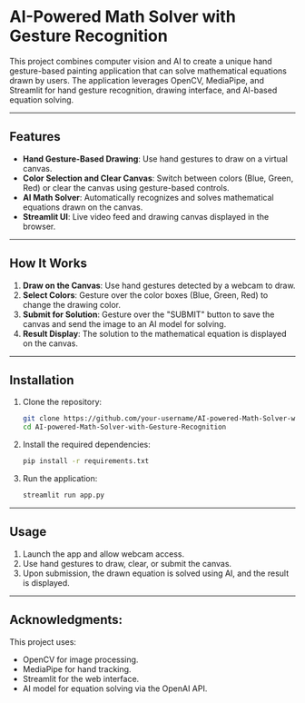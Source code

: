 # AI-Powered Math Solver with Gesture Recognition

This project combines computer vision and AI to create a unique hand gesture-based painting application that can solve mathematical equations drawn by users. The application leverages OpenCV, MediaPipe, and Streamlit for hand gesture recognition, drawing interface, and AI-based equation solving.

---

## Features

- **Hand Gesture-Based Drawing**: Use hand gestures to draw on a virtual canvas.
- **Color Selection and Clear Canvas**: Switch between colors (Blue, Green, Red) or clear the canvas using gesture-based controls.
- **AI Math Solver**: Automatically recognizes and solves mathematical equations drawn on the canvas.
- **Streamlit UI**: Live video feed and drawing canvas displayed in the browser.

---

## How It Works

1. **Draw on the Canvas**: Use hand gestures detected by a webcam to draw.
2. **Select Colors**: Gesture over the color boxes (Blue, Green, Red) to change the drawing color.
3. **Submit for Solution**: Gesture over the "SUBMIT" button to save the canvas and send the image to an AI model for solving.
4. **Result Display**: The solution to the mathematical equation is displayed on the canvas.

---

## Installation

1. Clone the repository:
   ```bash
   git clone https://github.com/your-username/AI-powered-Math-Solver-with-Gesture-Recognition.git
   cd AI-powered-Math-Solver-with-Gesture-Recognition
2. Install the required dependencies:
   ```bash
   pip install -r requirements.txt
3. Run the application:
   ```bash
   streamlit run app.py

  ---
  
## Usage

1. Launch the app and allow webcam access.
2. Use hand gestures to draw, clear, or submit the canvas.
3. Upon submission, the drawn equation is solved using AI, and the result is displayed.

---

## Acknowledgments:

This project uses:

- OpenCV for image processing.
- MediaPipe for hand tracking.
- Streamlit for the web interface.
- AI model for equation solving via the OpenAI API.
